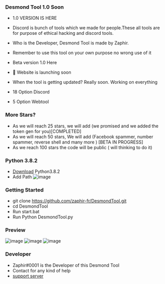 ### Desmond Tool 1.0 Soon


- 1.0 VERSION IS HERE

- Discord is bunch of tools which we made for people.These all tools are for purpose of ethical hacking and discord tools.

- Who is the Developer, Desmond Tool is made by Zaphir. 

- Remember to use this tool on your own purpose no wrong use of it

- Beta version  1.0 Here

- 📣 Website is launching soon 

- When the tool is getting updated? Really soon. Working on everything 

- 18 Option Discord
- 5 Option Webtool 


### More Stars?
- As we will reach 25 stars, we will add (we promised and we added the token gen  for you)[COMPLETED]
- As we will reach 50 stars, We will add (Facebook spammer, number spammer, reverse shell and many more ) [BETA IN PROGRESS]
- As we reach 100 stars the code will be public ( will thinking to do it)

### Python 3.8.2
- [Download](https://www.python.org/downloads/release/python-382/) Python3.8.2
- Add Path 
![image](https://media.discordapp.net/attachments/1003662310335860789/1021546328548966510/unknown.png)

### Getting Started
- git clone https://github.com/zaphir-fr/DesmondTool.git
- cd DesmondTool
- Run start.bat
- Run Python DesmondTool.py 




### Preview
![image](https://media.discordapp.net/attachments/1007084285116829830/1021446344918966282/Capre.PNG)
![image](https://media.discordapp.net/attachments/1007084285116829830/1021446667343503470/unknown.png)
![image](https://media.discordapp.net/attachments/1007084285116829830/1021447103811174420/unknown.png)


### Developer 
- Zaphir#0001 is the Developer of this Desmond Tool
- Contact for any kind of help 
- [support server](https://discord.gg/zaphir)

